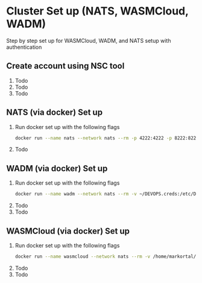 # Cluster Set up (NATS, WASMCloud, WADM)

Step by step set up for WASMCloud, WADM, and NATS setup with authentication

## Create account using NSC tool
1. Todo
2. Todo
3. Todo

## NATS (via docker) Set up
1. Run docker set up with the following flags
   ```bash
   docker run --name nats --network nats --rm -p 4222:4222 -p 8222:8222 -p 9222:9222 -v ~/resolver.conf:/etc/nats/resolver.conf nats:latest --http_port 8222 --config /etc/nats/resolver.conf
   ```
2. Todo

## WADM (via docker) Set up
1. Run docker set up with the following flags
   ```bash
   docker run --name wadm --network nats --rm -v ~/DEVOPS.creds:/etc/DEVOPS.creds -e RUST_LOG=debug ghcr.io/wasmcloud/wadm:v0.12.0 --nats-server nats:4222 --nats-creds-file /etc/DEVOPS.creds
   ```
2. Todo
3. Todo

## WASMCloud (via docker) Set up
1. Run docker set up with the following flags
   ```bash
   docker run --name wasmcloud --network nats --rm -v /home/markortal/services-workspace:/media -e "RUST_LOG=debug" -p 4000:4000 -p 4001:4001 -p 8080-8089:8080-8089 -e "WASMCLOUD_RPC_JWT=<jwt>" -e "WASMCLOUD_RPC_SEED=<nkeyseed>" -e "WASMCLOUD_RPC_HOST=nats" -e "WASMCLOUD_CTL_JWT=<jwt>" -e "WASMCLOUD_CTL_SEED=<nkeyseed>" -e "WASMCLOUD_CTL_HOST=nats" -e "WASMCLOUD_PROV_RPC_HOST=nats" -e "OCI_REGISTRY=ghcr.io" -e "OCI_REGISTRY_USER=<github_username>" -e  "OCI_REGISTRY_PASSWORD=<github_token>" -e "WASMCLOUD_RPC_TIMEOUT_MS=10000" -e "WASMCLOUD_ALLOW_FILE_LOAD=true" -e "WASMCLOUD_STRUCTURED_LOGGING_ENABLED=true" ghcr.io/wasmcloud/wasmcloud:canary
   ```
2. Todo
3. Todo
